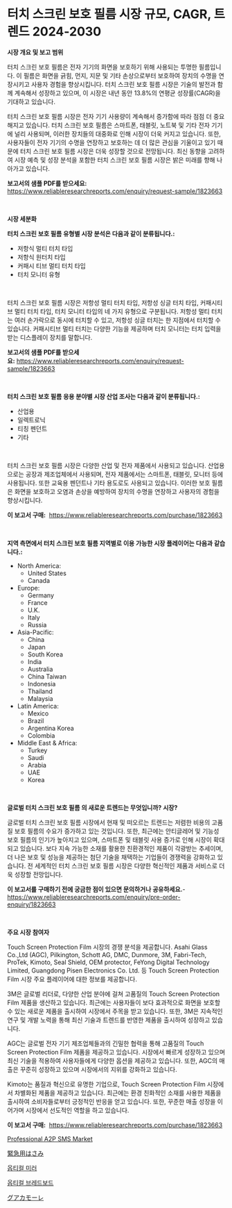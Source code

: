 <p><h1>터치 스크린 보호 필름 시장 규모, CAGR, 트렌드 2024-2030</h1></p><p><strong>시장 개요 및 보고 범위</strong></p>
<p><p>터치 스크린 보호 필름은 전자 기기의 화면을 보호하기 위해 사용되는 투명한 필름입니다. 이 필름은 화면을 긁힘, 먼지, 지문 및 기타 손상으로부터 보호하여 장치의 수명을 연장시키고 사용자 경험을 향상시킵니다. 터치 스크린 보호 필름 시장은 기술의 발전과 함께 계속해서 성장하고 있으며, 이 시장은 내년 동안 13.8%의 연평균 성장률(CAGR)을 기대하고 있습니다.</p><p>터치 스크린 보호 필름 시장은 전자 기기 사용량이 계속해서 증가함에 따라 점점 더 중요해지고 있습니다. 터치 스크린 보호 필름은 스마트폰, 태블릿, 노트북 및 기타 전자 기기에 널리 사용되며, 이러한 장치들의 대중화로 인해 시장이 더욱 커지고 있습니다. 또한, 사용자들이 전자 기기의 수명을 연장하고 보호하는 데 더 많은 관심을 기울이고 있기 때문에 터치 스크린 보호 필름 시장은 더욱 성장할 것으로 전망됩니다. 최신 동향을 고려하여 시장 예측 및 성장 분석을 포함한 터치 스크린 보호 필름 시장은 밝은 미래를 향해 나아가고 있습니다.</p></p>
<p><strong>보고서의 샘플 PDF를 받으세요:</strong> <a href="https://www.reliableresearchreports.com/enquiry/request-sample/1823663">https://www.reliableresearchreports.com/enquiry/request-sample/1823663</a></p>
<p>&nbsp;</p>
<p><strong>시장 세분화</strong></p>
<p><strong>터치 스크린 보호 필름 유형별 시장 분석은 다음과 같이 분류됩니다.:</strong></p>
<p><ul><li>저항식 멀티 터치 타입</li><li>저항식 원터치 타입</li><li>커패시 티브 멀티 터치 타입</li><li>터치 모니터 유형</li></ul></p>
<p>&nbsp;</p>
<p><p>터치 스크린 보호 필름 시장은 저항성 멀티 터치 타입, 저항성 싱글 터치 타입, 커패시티브 멀티 터치 타입, 터치 모니터 타입의 네 가지 유형으로 구분됩니다. 저항성 멀티 터치는 여러 손가락으로 동시에 터치할 수 있고, 저항성 싱글 터치는 한 지점에서 터치할 수 있습니다. 커패시티브 멀티 터치는 다양한 기능을 제공하며 터치 모니터는 터치 입력을 받는 디스플레이 장치를 말합니다.</p></p>
<p><strong>보고서의 샘플 PDF를 받으세요:</strong>&nbsp;<a href="https://www.reliableresearchreports.com/enquiry/request-sample/1823663">https://www.reliableresearchreports.com/enquiry/request-sample/1823663</a></p>
<p>&nbsp;</p>
<p><strong> 터치 스크린 보호 필름 응용 분야별 시장 산업 조사는 다음과 같이 분류됩니다.:</strong></p>
<p><ul><li>산업용</li><li>일렉트로닉</li><li>티칭 펜던트</li><li>기타</li></ul></p>
<p>&nbsp;</p>
<p><p>터치 스크린 보호 필름 시장은 다양한 산업 및 전자 제품에서 사용되고 있습니다. 산업용으로는 공장과 제조업체에서 사용되며, 전자 제품에서는 스마트폰, 태블릿, 모니터 등에 사용됩니다. 또한 교육용 펜던트나 기타 용도로도 사용되고 있습니다. 이러한 보호 필름은 화면을 보호하고 오염과 손상을 예방하여 장치의 수명을 연장하고 사용자의 경험을 향상시킵니다.</p></p>
<p><strong>이 보고서 구매:</strong>&nbsp; <a href="https://www.reliableresearchreports.com/purchase/1823663">https://www.reliableresearchreports.com/purchase/1823663</a></p>
<p>&nbsp;</p>
<p><strong>지역 측면에서 터치 스크린 보호 필름 지역별로 이용 가능한 시장 플레이어는 다음과 같습니다.:</strong></p>
<p><ul>
    <li>
        North America:
        <ul>
            <li>United States</li>
            <li>Canada</li>
        </ul>
    </li>
    <li>
        Europe:
        <ul>
            <li>Germany</li>
            <li>France</li>
            <li>U.K.</li>
            <li>Italy</li>
            <li>Russia</li>
        </ul>
    </li>
    <li>
        Asia-Pacific:
        <ul>
            <li>China</li>
            <li>Japan</li>
            <li>South Korea</li>
            <li>India</li>
            <li>Australia</li>
            <li>China Taiwan</li>
            <li>Indonesia</li>
            <li>Thailand</li>
            <li>Malaysia</li>
        </ul>
    </li>
    <li>
        Latin America:
        <ul>
            <li>Mexico</li>
            <li>Brazil</li>
            <li>Argentina Korea</li>
            <li>Colombia</li>
        </ul>
    </li>
    <li>
        Middle East & Africa:
        <ul>
            <li>Turkey</li>
            <li>Saudi</li>
            <li>Arabia</li>
            <li>UAE</li>
            <li>Korea</li>
        </ul>
    </li>
    </ul></p>
<p>&nbsp;</p>
<p><strong>글로벌 터치 스크린 보호 필름 의 새로운 트렌드는 무엇입니까? 시장?</strong></p>
<p><p>글로벌 터치 스크린 보호 필름 시장에서 현재 및 떠오르는 트렌드는 저렴한 비용의 고품질 보호 필름의 수요가 증가하고 있는 것입니다. 또한, 최근에는 안티글레어 및 기능성 보호 필름의 인기가 높아지고 있으며, 스마트폰 및 태블릿 사용 증가로 인해 시장이 확대되고 있습니다. 보다 지속 가능한 소재를 활용한 친환경적인 제품이 각광받는 추세이며, 더 나은 보호 및 성능을 제공하는 첨단 기술을 채택하는 기업들이 경쟁력을 강화하고 있습니다. 전 세계적인 터치 스크린 보호 필름 시장은 다양한 혁신적인 제품과 서비스로 더욱 성장할 전망입니다.</p></p>
<p><strong>이 보고서를 구매하기 전에 궁금한 점이 있으면 문의하거나 공유하세요.</strong>- <a href="https://www.reliableresearchreports.com/enquiry/pre-order-enquiry/1823663">https://www.reliableresearchreports.com/enquiry/pre-order-enquiry/1823663</a></p>
<p>&nbsp;</p>
<p><strong>주요 시장 참여자</strong></p>
<p><p>Touch Screen Protection Film 시장의 경쟁 분석을 제공합니다. Asahi Glass Co.,Ltd (AGC), Pilkington, Schott AG, DMC, Dunmore, 3M, Fabri-Tech, ProTek, Kimoto, Seal Shield, OEM protector, FeYong Digital Technology Limited, Guangdong Pisen Electronics Co. Ltd. 등 Touch Screen Protection Film 시장 주요 플레이어에 대한 정보를 제공합니다.</p><p>3M은 글로벌 리더로, 다양한 산업 분야에 걸쳐 고품질의 Touch Screen Protection Film 제품을 생산하고 있습니다. 최근에는 사용자들이 보다 효과적으로 화면을 보호할 수 있는 새로운 제품을 출시하여 시장에서 주목을 받고 있습니다. 또한, 3M은 지속적인 연구 및 개발 노력을 통해 최신 기술과 트렌드를 반영한 제품을 출시하여 성장하고 있습니다.</p><p>AGC는 글로벌 전자 기기 제조업체들과의 긴밀한 협력을 통해 고품질의 Touch Screen Protection Film 제품을 제공하고 있습니다. 시장에서 빠르게 성장하고 있으며 최신 기술을 적용하여 사용자들에게 다양한 옵션을 제공하고 있습니다. 또한, AGC의 매출은 꾸준히 성장하고 있으며 시장에서의 지위를 강화하고 있습니다.</p><p>Kimoto는 품질과 혁신으로 유명한 기업으로, Touch Screen Protection Film 시장에서 차별화된 제품을 제공하고 있습니다. 최근에는 환경 친화적인 소재를 사용한 제품을 출시하여 소비자들로부터 긍정적인 반응을 얻고 있습니다. 또한, 꾸준한 매출 성장을 이어가며 시장에서 선도적인 역할을 하고 있습니다.</p></p>
<p><strong>이 보고서 구매:</strong>&nbsp;&nbsp;<a href="https://www.reliableresearchreports.com/purchase/1823663">https://www.reliableresearchreports.com/purchase/1823663</a></p>
<p><p><a href="https://issuu.com/reportprime-2/docs/professional-a2p-sms-market-size-2030.pptx">Professional A2P SMS Market</a></p><p><a href="https://github.com/zekaoe592392/Market-Research-Report-List-1/blob/main/34590445086.md">緊急用はさみ</a></p><p><a href="https://github.com/vs10l4sfg5c/Market-Research-Report-List-1/blob/main/70559214660.md">옵티컬 미러</a></p><p><a href="https://github.com/crfsywufhm81415/Market-Research-Report-List-1/blob/main/24413254659.md">옵티컬 브레드보드</a></p><p><a href="https://medium.com/@briaabshire64/%E3%82%A2%E3%83%9C%E3%82%AB%E3%83%89%E3%82%BD%E3%83%BC%E3%82%B9%E5%B8%82%E5%A0%B4%E3%81%AE%E8%A6%8F%E6%A8%A1-%E5%B8%82%E5%A0%B4%E5%B1%95%E6%9C%9B%E3%81%A8%E5%B8%82%E5%A0%B4%E4%BA%88%E6%B8%AC-2024%E5%B9%B4%E3%81%8B%E3%82%892031%E5%B9%B4%E3%81%BE%E3%81%A7-4c9e4c76d410">グアカモーレ</a></p></p>
